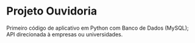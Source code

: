 # Projeto Ouvidoria
 Primeiro código de aplicativo em Python com Banco de Dados (MySQL);
 API direcionada à empresas ou universidades.
